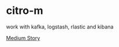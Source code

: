 # citro-m
work with kafka, logstash, rlastic and kibana

[Medium Story](https://medium.com/@sdamoosavi/real-time-data-monitoring-using-kafka-logstash-elasticsearch-and-kibana-39eb046d214f)

